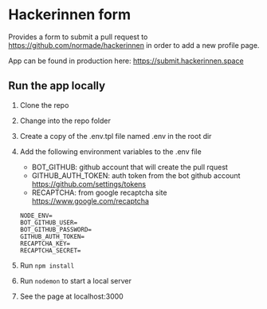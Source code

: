 # Hackerinnen form

Provides a form to submit a pull request to https://github.com/normade/hackerinnen in order to add a new profile page.

App can be found in production here: https://submit.hackerinnen.space

## Run the app locally

1. Clone the repo
2. Change into the repo folder
3. Create a copy of the .env.tpl file named .env in the root dir
4. Add the following environment variables to the .env file
  
    - BOT_GITHUB: github account that will create the pull rquest 
    - GITHUB_AUTH_TOKEN: auth token from the bot github account https://github.com/settings/tokens
    - RECAPTCHA: from google recaptcha site https://www.google.com/recaptcha

    ```
    NODE_ENV=
    BOT_GITHUB_USER=
    BOT_GITHUB_PASSWORD=
    GITHUB_AUTH_TOKEN=
    RECAPTCHA_KEY=
    RECAPTCHA_SECRET=
    ```
  
5. Run `npm install`
6. Run `nodemon` to start a local server
7. See the page at localhost:3000



